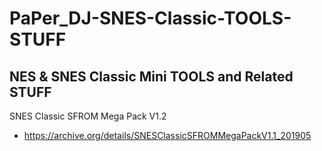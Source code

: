 # PaPer_DJ-SNES-Classic-TOOLS-STUFF
NES &amp; SNES Classic Mini TOOLS and Related STUFF
-------------------------------------------------------------


SNES Classic SFROM Mega Pack V1.2
* https://archive.org/details/SNESClassicSFROMMegaPackV1.1_201905
